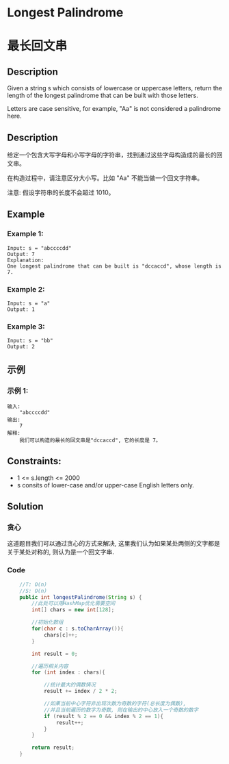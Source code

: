# Longest Palindrome
# 最长回文串

## Description
Given a string s which consists of lowercase or uppercase letters, return the length of the longest palindrome that can be built with those letters.

Letters are case sensitive, for example, "Aa" is not considered a palindrome here.

## Description
给定一个包含大写字母和小写字母的字符串，找到通过这些字母构造成的最长的回文串。

在构造过程中，请注意区分大小写。比如 "Aa" 不能当做一个回文字符串。

注意:
假设字符串的长度不会超过 1010。

## Example
### Example 1:
    Input: s = "abccccdd"
    Output: 7
    Explanation:
    One longest palindrome that can be built is "dccaccd", whose length is 7.

### Example 2:
    Input: s = "a"
    Output: 1

### Example 3:
    Input: s = "bb"
    Output: 2

## 示例
### 示例 1:
    输入:
        "abccccdd"
    输出:
        7
    解释:
        我们可以构造的最长的回文串是"dccaccd", 它的长度是 7。

## Constraints:
* 1 <= s.length <= 2000
* s consits of lower-case and/or upper-case English letters only.


## Solution
### 贪心
这道题目我们可以通过贪心的方式来解决, 这里我们认为如果某处两侧的文字都是关于某处对称的, 则认为是一个回文字串.

### Code

```java
    //T: O(n)
    //S: O(n)
    public int longestPalindrome(String s) {
        //此处可以用HashMap优化需要空间
        int[] chars = new int[128];

        //初始化数组
        for(char c : s.toCharArray()){
            chars[c]++;
        }

        int result = 0;

        //遍历相关内容
        for (int index : chars){

            //统计最大的偶数情况
            result += index / 2 * 2;

            //如果当前中心字符非出现次数为奇数的字符(总长度为偶数),
            //并且当前遍历的数字为奇数, 则在输出的中心放入一个奇数的数字
            if (result % 2 == 0 && index % 2 == 1){
                result++;
            }
        }

        return result;
    }
```